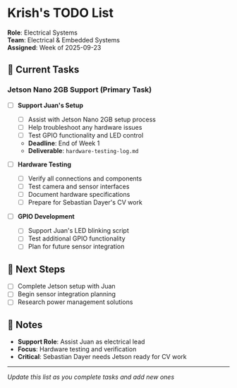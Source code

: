 # Krish's TODO List

**Role**: Electrical Systems  
**Team**: Electrical & Embedded Systems  
**Assigned**: Week of 2025-09-23

## 🎯 Current Tasks

### Jetson Nano 2GB Support (Primary Task)
- [ ] **Support Juan's Setup**
  - [ ] Assist with Jetson Nano 2GB setup process
  - [ ] Help troubleshoot any hardware issues
  - [ ] Test GPIO functionality and LED control
  - **Deadline**: End of Week 1
  - **Deliverable**: `hardware-testing-log.md`

- [ ] **Hardware Testing**
  - [ ] Verify all connections and components
  - [ ] Test camera and sensor interfaces
  - [ ] Document hardware specifications
  - [ ] Prepare for Sebastian Dayer's CV work

- [ ] **GPIO Development**
  - [ ] Support Juan's LED blinking script
  - [ ] Test additional GPIO functionality
  - [ ] Plan for future sensor integration

## 🔄 Next Steps
- [ ] Complete Jetson setup with Juan
- [ ] Begin sensor integration planning
- [ ] Research power management solutions

## 📝 Notes
- **Support Role**: Assist Juan as electrical lead
- **Focus**: Hardware testing and verification
- **Critical**: Sebastian Dayer needs Jetson ready for CV work

---

*Update this list as you complete tasks and add new ones*
